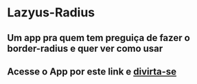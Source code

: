 # Lazyus-Radius
 <h2>Um app pra quem tem preguiça de fazer o border-radius e quer ver como usar</h2>
 <h2>Acesse o App por este link e <a rel="noopener" rel="noreferrer" href="https://lazyus-radius.vercel.app/">divirta-se</a> </h2>
